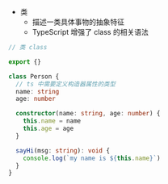 - 类
  - 描述一类具体事物的抽象特征
  - TypeScript 增强了 class 的相关语法

```ts
// 类 class

export {}

class Person {
  // ts 中需要定义构造器属性的类型
  name: string
  age: number

  constructor(name: string, age: number) {
    this.name = name
    this.age = age
  }

  sayHi(msg: string): void {
    console.log(`my name is ${this.name}`)
  }
}

```
